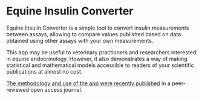 # Equine Insulin Converter

Equine Insulin Converter is a simple tool to convert insulin measurements 
between assays, allowing to compare values published based on data obtained
using other assays with your own measurements.

This app may be useful to veterinary practioners and researchers interested
in equine endocrinology. However, it also demonstrates a way of making
statistical and mathematical models accessible to readers of your scientific
publications at almost no cost.

[The methodology and use of the app were recently published](https://www.mdpi.com/2076-2615/13/17/2704)
in a peer-reviewed open access journal.
